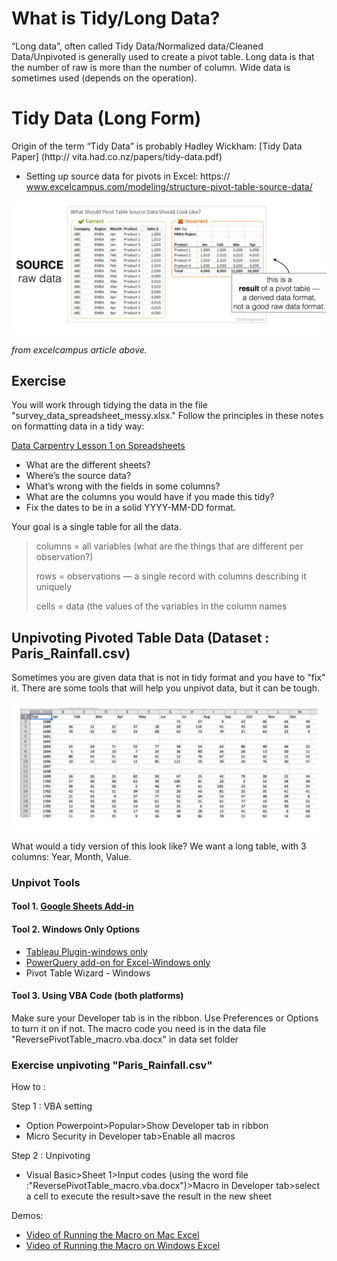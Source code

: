# What is Tidy/Long Data?
“Long data”, often called Tidy Data/Normalized data/Cleaned Data/Unpivoted is generally used to create a pivot table. Long data is that the number of raw is more than the number of column. Wide data is sometimes used (depends on the operation). 


# Tidy Data (Long Form)

Origin of the term “Tidy Data” is probably Hadley Wickham: [Tidy Data Paper] (http:// vita.had.co.nz/papers/tidy-data.pdf)

* Setting up source data for pivots in Excel: https:// www.excelcampus.com/modeling/structure-pivot-table-source-data/

<img src="images/pivot ar20.png">

*from excelcampus article above.*

## Exercise

You will work through tidying the data in the file "survey_data_spreadsheet_messy.xlsx."  Follow the principles in these notes on formatting data in a tidy way:

[Data Carpentry Lesson 1 on Spreadsheets](http://www.datacarpentry.org/spreadsheet-ecology-lesson/01-format-data/)

* What are the different sheets?
* Where’s the source data?
* What’s wrong with the fields in some columns?
* What are the columns you would have if you made this tidy?
* Fix the dates to be in a solid YYYY-MM-DD format.

Your goal is a single table for all the data.

 > columns = all variables (what are the things that are different per observation?)
 >
 > rows = observations — a single record with columns describing it uniquely
 >
 > cells = data (the values of the variables in the column names

## Unpivoting Pivoted Table Data (Dataset : Paris_Rainfall.csv)

Sometimes you are given data that is not in tidy format and you have to "fix" it.  There are some tools that will help you unpivot data, but it can be tough.

<img src="images/pivot ar21.png">

What would a tidy version of this look like?  We want a long table, with 3 columns: Year, Month, Value.

### Unpivot Tools

#### Tool 1. [Google Sheets Add-in](https://stevebennett.me/2015/01/06/normalize-cross-tabs-for-tableau-a-google-sheets-script/)
#### Tool 2. Windows Only Options
* [Tableau Plugin-windows only](http://kb.tableau.com/articles/knowledgebase/addin-reshaping-data-excel?lang=en-us)
* [PowerQuery add-on for Excel-Windows only](https://www.microsoft.com/en-us/download/details.aspx?id=39379)
* Pivot Table Wizard - Windows

#### Tool 3. Using VBA Code (both platforms)

Make sure your Developer tab is in the ribbon.  Use Preferences or Options to turn it on if not.
The macro code you need is in the data file "ReversePivotTable_macro.vba.docx" in data set folder

### Exercise unpivoting "Paris_Rainfall.csv" 

How to :

Step 1 : VBA setting 
* Option Powerpoint>Popular>Show Developer tab in ribbon
* Micro Security in Developer tab>Enable all macros

Step 2 : Unpivoting
* Visual Basic>Sheet 1>Input codes (using the word file :"ReversePivotTable_macro.vba.docx")>Macro in Developer tab>select a cell to execute the result>save the result in the new sheet

Demos:
* [Video of Running the Macro on Mac Excel](https://youtu.be/dpnIwhmmbLA)
* [Video of Running the Macro on Windows Excel](https://youtu.be/D10U0I9dh50)
